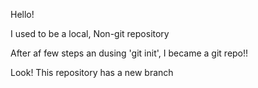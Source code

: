 Hello!

I used to be a local, Non-git repository

After af few steps an dusing 'git init', I became a git repo!!

Look! This repository has a new branch
